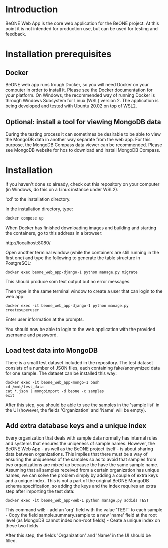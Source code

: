# Introduction
BeONE Web App is the core web application for the BeONE project. At this point it is not intended for production use, but can be used for testing and feedback.

# Installation prerequisites

## Docker
BeONE web app runs trough Docker, so you will need Docker on your computer in order to install it. Please see the Docker documentation for your platform. On Windows, the recommended way of running Docker is through Windows Subsystem for Linux (WSL) version 2. The application is being developed and tested with Ubuntu 20.02 on top of WSL2.

## Optional: install a tool for viewing MongoDB data
During the testing process it can sometimes be desirable to be able to view the MongoDB data in another way separate from the web app. For this purpose, the MongoDB Compass data viewer can be recommended. Please see MongoDB website for hos to download and install MongoDB Compass.

# Installation
If you haven't done so already, check out this repository on your computer (in Windows, do this on a Linux instance under WSL2).

'cd' to the installation directory.

In the installation directory, type:

    docker compose up

When Docker has finished downloading images and building and starting the containers, go to this address in a browser:

http://localhost:8080/

Open another terminal window (while the containers are still running in the first one) and type the following to generate the table structure in PostgreSQL:

    docker exec beone_web_app-django-1 python manage.py migrate

This should produce som text output but no error messages.

Then type in the same terminal window to create a user that can login to the web app:

    docker exec -it beone_web_app-django-1 python manage.py createsuperuser

Enter user information at the prompts.

You should now be able to login to the web application with the provided username and password.

## Load test data into MongoDB
There is a small test dataset included in the repository. The test dataset consists of a number of JSON files, each containing fake/anonymized data for one sample. The dataset can be installed this way:

    docker exec -it beone_web_app-mongo-1 bash
    cd /mnt/test_data
    cat *.json | mongoimport -d beone -c samples
    exit

After this step, you should be able to see the samples in the 'sample list' in the UI (however, the fields 'Organization' and 'Name' will be empty).

## Add extra database keys and a unique index
Every organization that deals with sample data normally has internal rules and systems that ensures the uniqeness of sample names. However, the BeONE Web App - as well as the BeONE project itself - is about sharing data between organizations. This implies that there must be a way of ensuring the uniqueness of the samples so as to avoid that samples from two organizations are mixed up because the have the same sample name. Assuming that all samples received from a certain organization has unique names, we can solve the problem simply by adding a couple of extra keys and a unique index. This is not a part of the original BeONE MongoDB schema specification, so adding the keys and the index requires an extra step after importing the test data:

    docker exec -it beone_web_app-web-1 python manage.py addids TEST

This command will:
    - add an 'org' field with the value 'TEST' to each sample
    - Copy the field sample.summary.sample to a new 'name' field at the root level (as MongoDB cannot index non-root fields)
    - Ceate a unique index on these two fields

After this step, the fields 'Organization' and 'Name' in the UI should be filled.